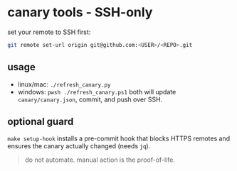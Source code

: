 # canary tools - SSH-only
set your remote to SSH first:
```bash
git remote set-url origin git@github.com:<USER>/<REPO>.git
```
## usage
- linux/mac: `./refresh_canary.py`
- windows: `pwsh ./refresh_canary.ps1`
both will update `canary/canary.json`, commit, and push over SSH.
## optional guard
`make setup-hook` installs a pre-commit hook that blocks HTTPS remotes and ensures the canary actually changed (needs `jq`).
> do not automate. manual action is the proof-of-life.
